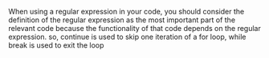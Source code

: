 When using a regular expression in your code, you should consider the definition of the regular expression as the most important part of the relevant code because the functionality of that code depends on the regular expression.
so, continue is used to skip one iteration of a for loop, while break is used to exit the loop 